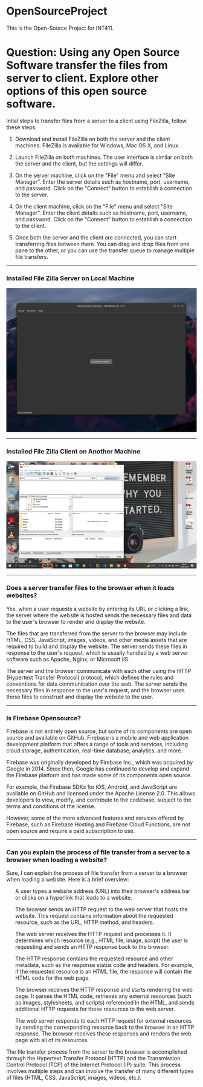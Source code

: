 # OpenSourceProject
 This is the Open-Source Project for INT411.

<h1>Question: Using any Open Source Software transfer the files from server to client. Explore other options of this open source software.</h1>

Intial steps to transfer files from a server to a client using FileZilla, follow these steps:

1. Download and install FileZilla on both the server and the client machines. FileZilla is available for Windows, Mac OS X, and Linux.

2. Launch FileZilla on both machines. The user interface is similar on both the server and the client, but the settings will differ.

3. On the server machine, click on the "File" menu and select "Site Manager". Enter the server details such as hostname, port, username, and password. Click on the "Connect" button to establish a connection to the server.

4. On the client machine, click on the "File" menu and select "Site Manager". Enter the client details such as hostname, port, username, and password. Click on the "Connect" button to establish a connection to the client.

5. Once both the server and the client are connected, you can start transferring files between them. You can drag and drop files from one pane to the other, or you can use the transfer queue to manage multiple file transfers.


___

<h3>Installed File Zilla Server on Local Machine</h3>
<img title="FileZilla Server" alt="FileZilla Server Install" src="/assets/fileZillaServer.png">

___

<h3>Installed File Zilla Client on Another Machine</h3>
<img title="FileZilla Clinet" alt="FileZilla Client Install" src="/assets/fileZillaClient.png">

___

<h3><b>Does a server transfer files to the browser when it loads websites?</b></h3>
<p>Yes, when a user requests a website by entering its URL or clicking a link, the server where the website is hosted sends the necessary files and data to the user's browser to render and display the website.

The files that are transferred from the server to the browser may include HTML, CSS, JavaScript, images, videos, and other media assets that are required to build and display the website. The server sends these files in response to the user's request, which is usually handled by a web server software such as Apache, Nginx, or Microsoft IIS.

The server and the browser communicate with each other using the HTTP (Hypertext Transfer Protocol) protocol, which defines the rules and conventions for data communication over the web. The server sends the necessary files in response to the user's request, and the browser uses these files to construct and display the website to the user.</p>

___

<h3><b>Is Firebase Opensource?</b></h3>
<p>Firebase is not entirely open source, but some of its components are open source and available on GitHub. Firebase is a mobile and web application development platform that offers a range of tools and services, including cloud storage, authentication, real-time database, analytics, and more.

Firebase was originally developed by Firebase Inc., which was acquired by Google in 2014. Since then, Google has continued to develop and expand the Firebase platform and has made some of its components open source.

For example, the Firebase SDKs for iOS, Android, and JavaScript are available on GitHub and licensed under the Apache License 2.0. This allows developers to view, modify, and contribute to the codebase, subject to the terms and conditions of the license.

However, some of the more advanced features and services offered by Firebase, such as Firebase Hosting and Firebase Cloud Functions, are not open source and require a paid subscription to use.</p>

___

<h3><b>Can you explain the process of file transfer from a server to a browser when loading a website?</b></h3>
<p>Sure, I can explain the process of file transfer from a server to a browser when loading a website. Here is a brief overview:
<ul>
<l>A user types a website address (URL) into their browser's address bar or clicks on a hyperlink that leads to a website.</l>

The browser sends an HTTP request to the web server that hosts the website. This request contains information about the requested resource, such as the URL, HTTP method, and headers.

The web server receives the HTTP request and processes it. It determines which resource (e.g., HTML file, image, script) the user is requesting and sends an HTTP response back to the browser.

The HTTP response contains the requested resource and other metadata, such as the response status code and headers. For example, if the requested resource is an HTML file, the response will contain the HTML code for the web page.

The browser receives the HTTP response and starts rendering the web page. It parses the HTML code, retrieves any external resources (such as images, stylesheets, and scripts) referenced in the HTML, and sends additional HTTP requests for these resources to the web server.

The web server responds to each HTTP request for external resources by sending the corresponding resource back to the browser in an HTTP response. The browser receives these responses and renders the web page with all of its resources.
</ul>
The file transfer process from the server to the browser is accomplished through the Hypertext Transfer Protocol (HTTP) and the Transmission Control Protocol (TCP) of the Internet Protocol (IP) suite. This process involves multiple steps and can involve the transfer of many different types of files (HTML, CSS, JavaScript, images, videos, etc.).



</p>
